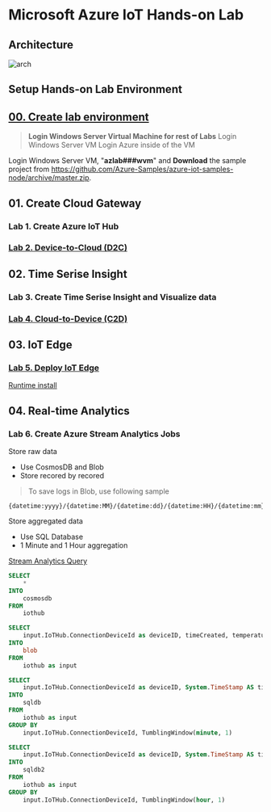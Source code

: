 # Microsoft Azure IoT Hands-on Lab

## Architecture

![arch](./images/az-iot-lab-archi.png)

## Setup Hands-on Lab Environment

## [00. Create lab environment](https://github.com/xlegend1024/az-iot-hol/blob/master/00CreateLab.md)

> __Login Windows Server Virtual Machine for rest of Labs__
> Login Windows Server VM
> Login Azure inside of the VM

Login Windows Server VM, "**azlab###wvm**" and __Download__ the sample project from https://github.com/Azure-Samples/azure-iot-samples-node/archive/master.zip.

## 01. Create Cloud Gateway

### Lab 1. Create Azure IoT Hub

### [Lab 2. Device-to-Cloud (D2C)](https://docs.microsoft.com/en-us/azure/iot-hub/quickstart-send-telemetry-node)

## 02. Time Serise Insight

### Lab 3. Create Time Serise Insight and Visualize data

### [Lab 4. Cloud-to-Device (C2D)](https://docs.microsoft.com/en-us/azure/iot-hub/quickstart-control-device-node)

## 03. IoT Edge

### [Lab 5. Deploy IoT Edge](https://docs.microsoft.com/en-us/azure/iot-edge/quickstart-linux)

[Runtime install](https://docs.microsoft.com/en-us/azure/iot-edge/how-to-install-iot-edge-linux)

## 04. Real-time Analytics

### Lab 6. Create Azure Stream Analytics Jobs

Store raw data

* Use CosmosDB and Blob
* Store recored by recored

> To save logs in Blob, use following sample 

```
{datetime:yyyy}/{datetime:MM}/{datetime:dd}/{datetime:HH}/{datetime:mm}
```

Store aggregated data

* Use SQL Database
* 1 Minute and 1 Hour aggregation

[Stream Analytics Query](https://raw.githubusercontent.com/xlegend1024/az-iot-hol/master/StreamAnalyticJobs/query.sql)

```sql
SELECT
    *
INTO
    cosmosdb
FROM
    iothub

SELECT
    input.IoTHub.ConnectionDeviceId as deviceID, timeCreated, temperature as machine_temp, pressure as machine_press, temperature as ambient_temp, humidity as ambient_humi
INTO
    blob
FROM
    iothub as input

SELECT
    input.IoTHub.ConnectionDeviceId as deviceID, System.TimeStamp AS timeCreated, AVG(temperature) as machine_temp, AVG(pressure) as machine_press, avg(temperature) as ambient_temp, avg(humidity) as ambient_humi
INTO
    sqldb
FROM
    iothub as input
GROUP BY
    input.IoTHub.ConnectionDeviceId, TumblingWindow(minute, 1)

SELECT
    input.IoTHub.ConnectionDeviceId as deviceID, System.TimeStamp AS timeCreated, AVG(temperature) as machine_temp, AVG(pressure) as machine_press, avg(temperature) as ambient_temp, avg(humidity) as ambient_humi
INTO
    sqldb2
FROM
    iothub as input
GROUP BY
    input.IoTHub.ConnectionDeviceId, TumblingWindow(hour, 1)
```
